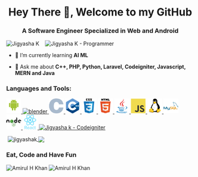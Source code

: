<h1 align="center">Hey There 👋, Welcome to my GitHub </h1>
<h3 align="center">A Software Engineer Specialized in Web and Android </h3>
<img  align="right" alt="Jigyasha K - Programmer" width="400" src="https://user-images.githubusercontent.com/48166328/87433509-02119980-c607-11ea-8285-f1136a57d3d2.gif">

<p align="left"> <img src="https://komarev.com/ghpvc/?username=iamirulhkhan&label=Jigyashak%20Profile%20visitors&color=blueviolet&style=flat" alt="Jigyasha K" /> </p>

- 🌱 I’m currently learning **AI ML**

- 💬 Ask me about **C++, PHP, Python, Laravel, Codeigniter, Javascript, MERN  and Java**


<h3 align="left">Languages and Tools:</h3>
<p align="left"> <a href="https://developer.android.com" target="_blank" rel="noreferrer"> <img src="https://raw.githubusercontent.com/devicons/devicon/master/icons/android/android-original-wordmark.svg" alt="android" width="40" height="40"/> </a> <a href="https://www.blender.org/" target="_blank" rel="noreferrer"> <img src="https://download.blender.org/branding/community/blender_community_badge_white.svg" alt="blender" width="40" height="40"/> </a> <a href="https://www.cprogramming.com/" target="_blank" rel="noreferrer"> <img src="https://raw.githubusercontent.com/devicons/devicon/master/icons/c/c-original.svg" alt="c" width="40" height="40"/> </a> <a href="https://www.w3schools.com/cpp/" target="_blank" rel="noreferrer"> <img src="https://raw.githubusercontent.com/devicons/devicon/master/icons/cplusplus/cplusplus-original.svg" alt="cplusplus" width="40" height="40"/> </a> <a href="https://www.w3schools.com/css/" target="_blank" rel="noreferrer"> <img src="https://raw.githubusercontent.com/devicons/devicon/master/icons/css3/css3-original-wordmark.svg" alt="css3" width="40" height="40"/> </a> <a href="https://www.w3.org/html/" target="_blank" rel="noreferrer"> <img src="https://raw.githubusercontent.com/devicons/devicon/master/icons/html5/html5-original-wordmark.svg" alt="html5" width="40" height="40"/> </a> <a href="https://www.java.com" target="_blank" rel="noreferrer"> <img src="https://raw.githubusercontent.com/devicons/devicon/master/icons/java/java-original.svg" alt="java" width="40" height="40"/> </a> <a href="https://developer.mozilla.org/en-US/docs/Web/JavaScript" target="_blank" rel="noreferrer"> <img src="https://raw.githubusercontent.com/devicons/devicon/master/icons/javascript/javascript-original.svg" alt="javascript" width="40" height="40"/> </a> <a href="https://www.linux.org/" target="_blank" rel="noreferrer"> <img src="https://raw.githubusercontent.com/devicons/devicon/master/icons/linux/linux-original.svg" alt="linux" width="40" height="40"/> </a> <a href="https://www.mysql.com/" target="_blank" rel="noreferrer"> <img src="https://raw.githubusercontent.com/devicons/devicon/master/icons/mysql/mysql-original-wordmark.svg" alt="mysql" width="40" height="40"/> </a> <a href="https://nodejs.org" target="_blank" rel="noreferrer"> <img src="https://raw.githubusercontent.com/devicons/devicon/master/icons/nodejs/nodejs-original-wordmark.svg" alt="nodejs" width="40" height="40"/> </a> <a href="https://reactjs.org/" target="_blank" rel="noreferrer"> <img src="https://raw.githubusercontent.com/devicons/devicon/master/icons/react/react-original-wordmark.svg" alt="react" width="40" height="40"/> </a><a href="https://codeigniter.com/" ><img  width="40" src="https://cdn.iconscout.com/icon/free/png-256/free-codeigniter-4-1175201.png" alt="Jigyasha k - Codeigniter"></a>
</p>
<p>&nbsp;<img align="center" src="https://github-readme-stats.vercel.app/api?username=jigyashasakshi&show_icons=true&locale=en&bg_color=0d1117" alt="jigyashak" /><a href="https://github.com/jigyashasakshi">
  <img align="center" src="https://github-readme-stats.vercel.app/api/top-langs/?username=jigyashasakshi&layout=compact&card_width=250&hide_border=true&title_color=58a6ff&bg_color=0d1117&text_color=bdd1cd" />
</a></p>

<h3 align="left">Eat, Code and Have Fun</h3>
<p>
  <img src="https://media1.giphy.com/media/yYSSBtDgbbRzq/200.webp" width="305" height="312" id="myPicture" alt="Amirul H Khan">
  <img src="https://media4.giphy.com/media/vzO0Vc8b2VBLi/200.webp" width="305" height="312" id="myPicture" alt="Amirul H Khan">
</p>
